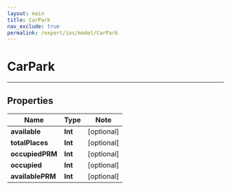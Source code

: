 ```yaml
---
layout: main
title: CarPark
nav_exclude: true
permalink: /expert/ios/model/CarPark
---
```


# CarPark

---

## Properties

Name | Type | Note
---- | ---- | ----
**available** | **Int** | [optional] 
**totalPlaces** | **Int** | [optional] 
**occupiedPRM** | **Int** | [optional] 
**occupied** | **Int** | [optional] 
**availablePRM** | **Int** | [optional] 

